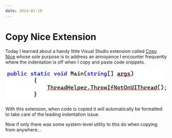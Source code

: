 ```yaml
---
date: 2024-01-10
---
```


# Copy Nice Extension

Today I learned about a handy little Visual Studio extension called [Copy Nice](https://marketplace.visualstudio.com/items?itemName=MadsKristensen.CopyNice) whose sole purpose is to address an annoyance I encounter frequently where the indentation is off when I copy and paste code snippets.

![code snippet with bad indentation](copy-nice.png)

With this extension, when code is copied it will automatically be formatted to take care of the leading indentation issue.

Now if only there was some system-level utility to this do when copying from anywhere...
